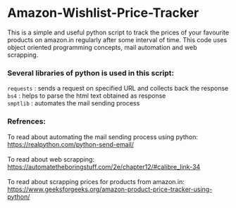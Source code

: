 # Amazon-Wishlist-Price-Tracker

This is a simple and useful python script to track the prices of your favourite products on amazon.in regularly after some interval of time. This code uses object oriented programming concepts, mail automation and web scrapping.


<h3>Several libraries of python is used in this script:</h3>

<code>requests</code> : sends a request on specified URL and collects back the response<br>
<code>bs4</code> : helps to parse the html text obtained as response<br>
<code>smptlib</code> : automates the mail sending process<br>


<h3>Refrences:</h3>

To read about automating the mail sending process using python:<br>https://realpython.com/python-send-email/<br><br>
To read about web scrapping:<br>https://automatetheboringstuff.com/2e/chapter12/#calibre_link-34<br><br>
To read about scrapping prices for products from amazon.in:<br>https://www.geeksforgeeks.org/amazon-product-price-tracker-using-python/
